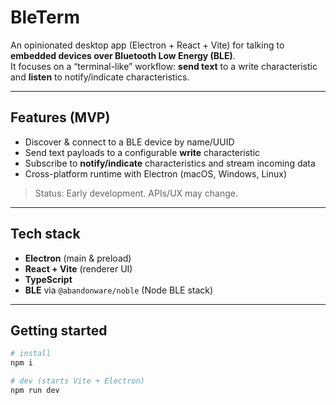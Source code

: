 # BleTerm

An opinionated desktop app (Electron + React + Vite) for talking to **embedded devices over Bluetooth Low Energy (BLE)**.  
It focuses on a “terminal-like” workflow: **send text** to a write characteristic and **listen** to notify/indicate characteristics.

---

## Features (MVP)

- Discover & connect to a BLE device by name/UUID
- Send text payloads to a configurable **write** characteristic
- Subscribe to **notify/indicate** characteristics and stream incoming data
- Cross-platform runtime with Electron (macOS, Windows, Linux)

> Status: Early development. APIs/UX may change.

---

## Tech stack

- **Electron** (main & preload)
- **React + Vite** (renderer UI)
- **TypeScript**
- **BLE** via `@abandonware/noble` (Node BLE stack)

---

## Getting started

```bash
# install
npm i

# dev (starts Vite + Electron)
npm run dev
```

